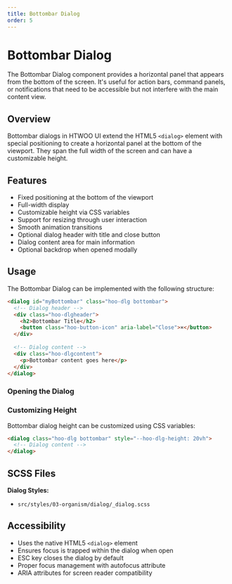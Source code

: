 ```yaml
---
title: Bottombar Dialog
order: 5
---
```


# Bottombar Dialog

The Bottombar Dialog component provides a horizontal panel that appears from the bottom of the screen. It's useful for action bars, command panels, or notifications that need to be accessible but not interfere with the main content view.

## Overview

Bottombar dialogs in HTWOO UI extend the HTML5 `<dialog>` element with special positioning to create a horizontal panel at the bottom of the viewport. They span the full width of the screen and can have a customizable height.

## Features

- Fixed positioning at the bottom of the viewport
- Full-width display
- Customizable height via CSS variables
- Support for resizing through user interaction
- Smooth animation transitions
- Optional dialog header with title and close button
- Dialog content area for main information
- Optional backdrop when opened modally

## Usage

The Bottombar Dialog can be implemented with the following structure:

```html
<dialog id="myBottombar" class="hoo-dlg bottombar">
  <!-- Dialog header -->
  <div class="hoo-dlgheader">
    <h2>Bottombar Title</h2>
    <button class="hoo-button-icon" aria-label="Close">×</button>
  </div>
  
  <!-- Dialog content -->
  <div class="hoo-dlgcontent">
    <p>Bottombar content goes here</p>
  </div>
</dialog>
```

### Opening the Dialog

### Customizing Height

Bottombar dialog height can be customized using CSS variables:

```html
<dialog class="hoo-dlg bottombar" style="--hoo-dlg-height: 20vh">
  <!-- Dialog content -->
</dialog>
```

## SCSS Files

**Dialog Styles:**
- `src/styles/03-organism/dialog/_dialog.scss`

## Accessibility

- Uses the native HTML5 `<dialog>` element
- Ensures focus is trapped within the dialog when open
- ESC key closes the dialog by default
- Proper focus management with autofocus attribute
- ARIA attributes for screen reader compatibility
